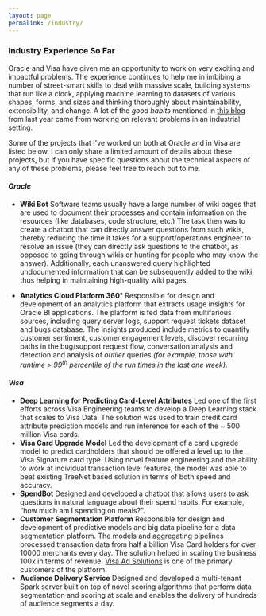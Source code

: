 ```yaml
---
layout: page
permalink: /industry/
---
```


 <head>
 <link rel="stylesheet" href="/assets/css/main.css">
<script src="//code.jquery.com/jquery-1.12.4.min.js"></script>
<script src="https://madaan.github.io/assets/js/common.js"></script>
 </head>

### Industry Experience So Far

Oracle and Visa have given me an opportunity to work on very exciting and impactful problems. The experience continues to help me in imbibing a number of street-smart skills to deal with massive scale, building systems that run like a clock, applying machine learning to datasets of various shapes, forms, and sizes and thinking thoroughly about maintainability, extensibility, and change. A lot of the _good habits_ mentioned in [this blog](http://madaan.github.io/wbc/) from last year came from working on relevant problems in an industrial setting.

Some of the projects that I've worked on both at Oracle and in Visa are listed below. I can only share a limited amount of details about these projects, but if you have specific questions about the technical aspects of any of these problems, please feel free to reach out to me.


#### ***Oracle***

- **Wiki Bot** 
Software teams usually have a large number of wiki pages that are used to document their processes and contain information on the resources (like databases, code structure, etc.) The task then was to create a chatbot that can directly answer questions from such wikis, thereby reducing the time it takes for a support/operations engineer to resolve an issue (they can directly ask questions to the chatbot, as opposed to going through wikis or hunting for people who may know the answer). Additionally, each unanswered query highlighted undocumented information that can be subsequently added to the wiki, thus helping in maintaining high-quality wiki pages.

- **Analytics Cloud Platform 360°** Responsible for design and development of an analytics platform that extracts usage insights for Oracle BI applications. The platform is fed data from multifarious sources, including query server logs, support request tickets dataset and bugs database. The insights produced include metrics to quantify customer sentiment, customer engagement levels, discover recurring paths in the bug/support request flow, conversation analysis and detection and analysis of _outlier_ queries _(for example, those with runtime > 99<sup>th</sup> percentile of the run times in the last one week)_.

#### ***Visa***

- **Deep Learning for Predicting Card-Level Attributes** Led one of the first efforts across Visa Engineering teams to develop a Deep Learning stack that scales to Visa Data. The solution was used to train credit card attribute prediction models and run inference for each of the ~ 500 million Visa cards.
- **Visa Card Upgrade Model** Led the development of a card upgrade model to predict cardholders that should be offered a level up to the Visa Signature card type. Using novel feature engineering and the ability to work at individual transaction level features, the model was able to beat existing TreeNet based solution in terms of both speed and accuracy.
- **SpendBot** Designed and developed a chatbot that allows users to ask questions in natural language about their spend habits. For example, “how much am I spending on meals?”.
- **Customer Segmentation Platform** Responsible for design and development of predictive models and big data pipeline for a data segmentation platform. The models and aggregating pipelines processed transaction data from half a billion Visa Card holders for over 10000 merchants every day. The solution helped in scaling the business 100x in terms of revenue. [Visa Ad Solutions](https://usa.visa.com/run-your-business/commercial-solutions/solutions/advertising-loyalty-card-programs.html) is one of the primary customers of the platform.
- **Audience Delivery Service** Designed and developed a multi-tenant Spark server built on top of novel scoring algorithms that perform data segmentation and scoring at scale and enables the delivery of hundreds of audience segments a day.
